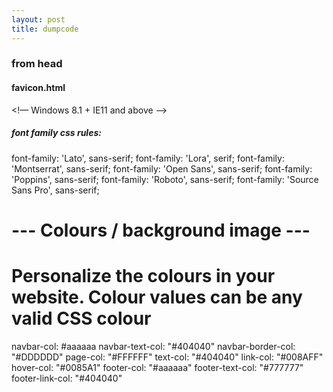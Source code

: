 ```yaml
---
layout: post
title: dumpcode
---
```

### from head
#### favicon.html
<link rel="shortcut icon" type="image/x-icon" href="/favicon.ico?">


<!-- generics -->
<link rel="icon" href="assets\img\favicon\favicon-16x16.png" sizes="16x16">
<link rel="icon" href="assets\img\favicon\favicon-32x32.png" sizes="32x32">
<!-- <link rel="icon" href="/path/to/favicon-57.png" sizes="57x57">
<link rel="icon" href="/path/to/favicon-76.png" sizes="76x76">
<link rel="icon" href="/path/to/favicon-96.png" sizes="96x96">
<link rel="icon" href="/path/to/favicon-128.png" sizes="128x128"> -->
<link rel="icon" href="assets\img\favicon\android-chrome-192x192.png" sizes="192x192">
<!-- <link rel="icon" href="/path/to/favicon-228.png" sizes="228x228"> -->

<!-- Android -->
<!-- <link rel="shortcut icon" sizes="196x196" href=“/path/to/favicon-196.png"> -->
<link rel="shortcut icon" sizes="512x512" href=“assets\img\favicon\android-chrome-512x512.png">

<!-- iOS -->
<!-- <link rel="apple-touch-icon" href="/path/to/favicon-120.png" sizes="120x120">
<link rel="apple-touch-icon" href="path/to/favicon-152.png" sizes="152x152"> -->
<link rel="apple-touch-icon" href="assets\img\favicon\apple-touch-icon.png" sizes="180x180">

<!-- Windows 8 IE 10-->
<meta name="msapplication-TileColor" content="#FFFFFF">
<!-- <meta name="msapplication-TileImage" content="/path/to/favicon-144.png"> -->

<!— Windows 8.1 + IE11 and above —>
<meta name="msapplication-config" content="assets\img\favicon\browserconfig.xml" />


##### font family css rules:
font-family: 'Lato', sans-serif;
font-family: 'Lora', serif;
font-family: 'Montserrat', sans-serif;
font-family: 'Open Sans', sans-serif;
font-family: 'Poppins', sans-serif;
font-family: 'Roboto', sans-serif;
font-family: 'Source Sans Pro', sans-serif;



# --- Colours / background image --- #

# Personalize the colours in your website. Colour values can be any valid CSS colour

navbar-col: #aaaaaa
navbar-text-col: "#404040"
navbar-border-col: "#DDDDDD"
page-col: "#FFFFFF"
text-col: "#404040"
link-col: "#008AFF"
hover-col: "#0085A1"
footer-col: "#aaaaaa"
footer-text-col: "#777777"
footer-link-col: "#404040"